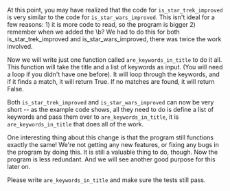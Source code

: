 
At this point, you may have realized that the code for `is_star_trek_improved` is very similar to the code for `is_star_wars_improved`. This isn't ideal for a few reasons: 1) it is more code to read, so the program is bigger 2) remember when we added the \\b? We had to do this for both is_star_trek_improved and is_star_wars_improved, there was twice the work involved.

Now we will write just one function called `are_keywords_in_title` to do it all. This function will take the title and a list of keywords as input. (You will need a loop if you didn't have one before). It will loop through the keywords, and if it finds a match, it will return True. If no matches are found, it will return False.

Both `is_star_trek_improved` and `is_star_wars_improved` can now be very short -- as the example code shows, all they need to do is define a list of keywords and pass them over to `are_keywords_in_title`, it is `are_keywords_in_title` that does all of the work.

One interesting thing about this change is that the program still functions exactly the same! We're not getting any new features, or fixing any bugs in the program by doing this. It is still a valuable thing to do, though. Now the program is less redundant. And we will see another good purpose for this later on.

Please write `are_keywords_in_title` and make sure the tests still pass.




